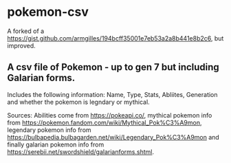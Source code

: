 # pokemon-csv
A forked of a https://gist.github.com/armgilles/194bcff35001e7eb53a2a8b441e8b2c6, but improved.

## A csv file of Pokemon - up to gen 7 but including Galarian forms.
Includes the following information: Name, Type, Stats, Abliites, Generation and whether the pokemon is legndary or mythical.

Sources: Abilities come from https://pokeapi.co/, mythical pokemon info from https://pokemon.fandom.com/wiki/Mythical_Pok%C3%A9mon, legendary pokemon info from https://bulbapedia.bulbagarden.net/wiki/Legendary_Pok%C3%A9mon and finally galarian pokemon info from https://serebii.net/swordshield/galarianforms.shtml.
